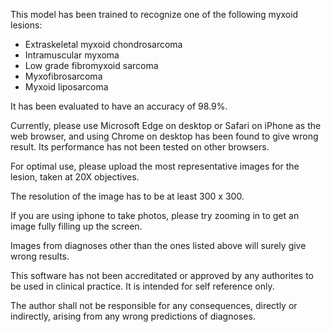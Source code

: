 This model has been trained to recognize one of the following myxoid lesions:
- Extraskeletal myxoid chondrosarcoma
- Intramuscular myxoma
- Low grade fibromyxoid sarcoma
- Myxofibrosarcoma
- Myxoid liposarcoma

It has been evaluated to have an accuracy of 98.9%.

Currently, please use Microsoft Edge on desktop or Safari on iPhone as the web browser, and using Chrome on desktop has been found to give wrong result. Its performance has not been tested on other browsers.

For optimal use, please upload the most representative images for the lesion, taken at 20X objectives.

The resolution of the image has to be at least 300 x 300.

If you are using iphone to take photos, please try zooming in to get an image fully filling up the screen.

Images from diagnoses other than the ones listed above will surely give wrong results.

This software has not been accreditated or approved by any authorites to be used in clinical practice. It is intended for self reference only.

The author shall not be responsible for any consequences, directly or indirectly, arising from any wrong predictions of diagnoses.
